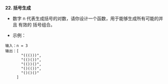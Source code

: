 **22. 括号生成**
- 数字 n 代表生成括号的对数，请你设计一个函数，用于能够生成所有可能的并且 有效的 括号组合。

- 示例：
```
输入：n = 3
输出：[
       "((()))",
       "(()())",
       "(())()",
       "()(())",
       "()()()"
     ]
```